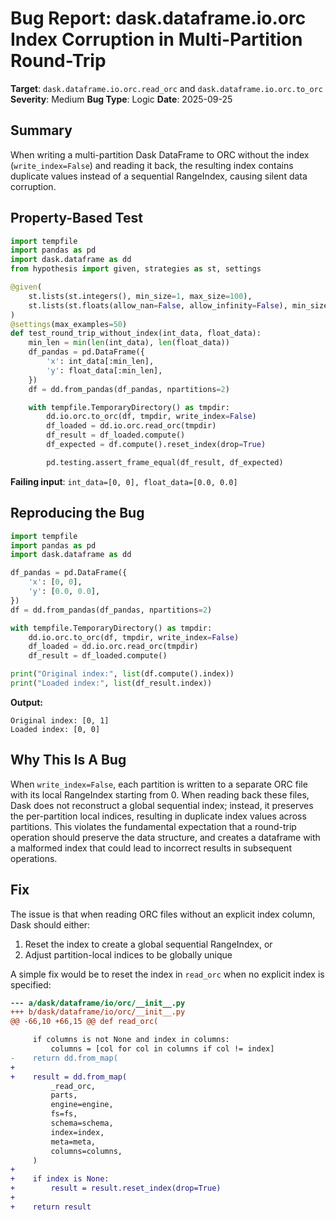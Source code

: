 # Bug Report: dask.dataframe.io.orc Index Corruption in Multi-Partition Round-Trip

**Target**: `dask.dataframe.io.orc.read_orc` and `dask.dataframe.io.orc.to_orc`
**Severity**: Medium
**Bug Type**: Logic
**Date**: 2025-09-25

## Summary

When writing a multi-partition Dask DataFrame to ORC without the index (`write_index=False`) and reading it back, the resulting index contains duplicate values instead of a sequential RangeIndex, causing silent data corruption.

## Property-Based Test

```python
import tempfile
import pandas as pd
import dask.dataframe as dd
from hypothesis import given, strategies as st, settings

@given(
    st.lists(st.integers(), min_size=1, max_size=100),
    st.lists(st.floats(allow_nan=False, allow_infinity=False), min_size=1, max_size=100),
)
@settings(max_examples=50)
def test_round_trip_without_index(int_data, float_data):
    min_len = min(len(int_data), len(float_data))
    df_pandas = pd.DataFrame({
        'x': int_data[:min_len],
        'y': float_data[:min_len],
    })
    df = dd.from_pandas(df_pandas, npartitions=2)

    with tempfile.TemporaryDirectory() as tmpdir:
        dd.io.orc.to_orc(df, tmpdir, write_index=False)
        df_loaded = dd.io.orc.read_orc(tmpdir)
        df_result = df_loaded.compute()
        df_expected = df.compute().reset_index(drop=True)

        pd.testing.assert_frame_equal(df_result, df_expected)
```

**Failing input**: `int_data=[0, 0], float_data=[0.0, 0.0]`

## Reproducing the Bug

```python
import tempfile
import pandas as pd
import dask.dataframe as dd

df_pandas = pd.DataFrame({
    'x': [0, 0],
    'y': [0.0, 0.0],
})
df = dd.from_pandas(df_pandas, npartitions=2)

with tempfile.TemporaryDirectory() as tmpdir:
    dd.io.orc.to_orc(df, tmpdir, write_index=False)
    df_loaded = dd.io.orc.read_orc(tmpdir)
    df_result = df_loaded.compute()

print("Original index:", list(df.compute().index))
print("Loaded index:", list(df_result.index))
```

**Output:**
```
Original index: [0, 1]
Loaded index: [0, 0]
```

## Why This Is A Bug

When `write_index=False`, each partition is written to a separate ORC file with its local RangeIndex starting from 0. When reading back these files, Dask does not reconstruct a global sequential index; instead, it preserves the per-partition local indices, resulting in duplicate index values across partitions. This violates the fundamental expectation that a round-trip operation should preserve the data structure, and creates a dataframe with a malformed index that could lead to incorrect results in subsequent operations.

## Fix

The issue is that when reading ORC files without an explicit index column, Dask should either:
1. Reset the index to create a global sequential RangeIndex, or
2. Adjust partition-local indices to be globally unique

A simple fix would be to reset the index in `read_orc` when no explicit index is specified:

```diff
--- a/dask/dataframe/io/orc/__init__.py
+++ b/dask/dataframe/io/orc/__init__.py
@@ -66,10 +66,15 @@ def read_orc(

     if columns is not None and index in columns:
         columns = [col for col in columns if col != index]
-    return dd.from_map(
+
+    result = dd.from_map(
         _read_orc,
         parts,
         engine=engine,
         fs=fs,
         schema=schema,
         index=index,
         meta=meta,
         columns=columns,
     )
+
+    if index is None:
+        result = result.reset_index(drop=True)
+
+    return result
```